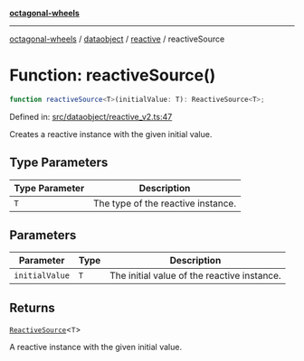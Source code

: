[**octagonal-wheels**](../../../../../../README.md)

***

[octagonal-wheels](../../../../../../globals.md) / [dataobject](../../../README.md) / [reactive](../README.md) / reactiveSource

# Function: reactiveSource()

```ts
function reactiveSource<T>(initialValue: T): ReactiveSource<T>;
```

Defined in: [src/dataobject/reactive\_v2.ts:47](https://github.com/vrtmrz/octagonal-wheels/blob/main/src/dataobject/reactive_v2.ts#L47)

Creates a reactive instance with the given initial value.

## Type Parameters

| Type Parameter | Description |
| ------ | ------ |
| `T` | The type of the reactive instance. |

## Parameters

| Parameter | Type | Description |
| ------ | ------ | ------ |
| `initialValue` | `T` | The initial value of the reactive instance. |

## Returns

[`ReactiveSource`](../type-aliases/ReactiveSource.md)\<`T`\>

A reactive instance with the given initial value.
